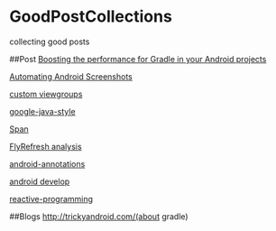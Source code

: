# GoodPostCollections
collecting good posts

##Post
[Boosting the performance for Gradle in your Android projects](https://medium.com/@erikhellman/boosting-the-performance-for-gradle-in-your-android-projects-6d5f9e4580b6)  

[Automating Android Screenshots](https://medium.com/@swanhtet1992/automating-android-screenshots-5b7574c0621d)  

[custom viewgroups](https://sriramramani.wordpress.com/2015/05/06/custom-viewgroups/)  

[google-java-style](http://google-styleguide.googlecode.com/svn/trunk/javaguide.html)  

[Span](http://flavienlaurent.com/blog/2014/01/31/spans/)  

[FlyRefresh analysis](http://www.race604.com/flyrefresh/)  

[android-annotations](http://tools.android.com/tech-docs/support-annotations)  

[android develop](https://medium.com/google-developers)  

[reactive-programming](https://www.bignerdranch.com/blog/what-is-functional-reactive-programming/)


##Blogs
http://trickyandroid.com/(about gradle)
